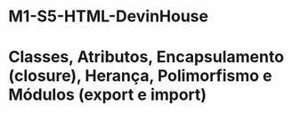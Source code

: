 # M1-S5-HTML-DevinHouse
# Classes, Atributos, Encapsulamento (closure), Herança, Polimorfismo e Módulos (export e import) 




